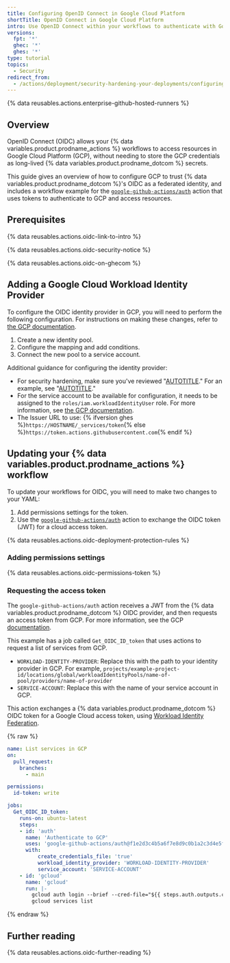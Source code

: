 ```yaml
---
title: Configuring OpenID Connect in Google Cloud Platform
shortTitle: OpenID Connect in Google Cloud Platform
intro: Use OpenID Connect within your workflows to authenticate with Google Cloud Platform.
versions:
  fpt: '*'
  ghec: '*'
  ghes: '*'
type: tutorial
topics:
  - Security
redirect_from:
  - /actions/deployment/security-hardening-your-deployments/configuring-openid-connect-in-google-cloud-platform
---
```


{% data reusables.actions.enterprise-github-hosted-runners %}

## Overview

OpenID Connect (OIDC) allows your {% data variables.product.prodname_actions %} workflows to access resources in Google Cloud Platform (GCP), without needing to store the GCP credentials as long-lived {% data variables.product.prodname_dotcom %} secrets.

This guide gives an overview of how to configure GCP to trust {% data variables.product.prodname_dotcom %}'s OIDC as a federated identity, and includes a workflow example for the [`google-github-actions/auth`](https://github.com/google-github-actions/auth) action that uses tokens to authenticate to GCP and access resources.

## Prerequisites

{% data reusables.actions.oidc-link-to-intro %}

{% data reusables.actions.oidc-security-notice %}

{% data reusables.actions.oidc-on-ghecom %}

## Adding a Google Cloud Workload Identity Provider

To configure the OIDC identity provider in GCP, you will need to perform the following configuration. For instructions on making these changes, refer to [the GCP documentation](https://github.com/google-github-actions/auth).

1. Create a new identity pool.
1. Configure the mapping and add conditions.
1. Connect the new pool to a service account.

Additional guidance for configuring the identity provider:

* For security hardening, make sure you've reviewed "[AUTOTITLE](/actions/deployment/security-hardening-your-deployments/about-security-hardening-with-openid-connect#configuring-the-oidc-trust-with-the-cloud)." For an example, see "[AUTOTITLE](/actions/deployment/security-hardening-your-deployments/about-security-hardening-with-openid-connect#configuring-the-subject-in-your-cloud-provider)."
* For the service account to be available for configuration, it needs to be assigned to the `roles/iam.workloadIdentityUser` role. For more information, see [the GCP documentation](https://cloud.google.com/iam/docs/workload-identity-federation?_ga=2.114275588.-285296507.1634918453#conditions).
* The Issuer URL to use: {% ifversion ghes %}`https://HOSTNAME/_services/token`{% else %}`https://token.actions.githubusercontent.com`{% endif %}

## Updating your {% data variables.product.prodname_actions %} workflow

To update your workflows for OIDC, you will need to make two changes to your YAML:
1. Add permissions settings for the token.
1. Use the [`google-github-actions/auth`](https://github.com/google-github-actions/auth) action to exchange the OIDC token (JWT) for a cloud access token.

{% data reusables.actions.oidc-deployment-protection-rules %}

### Adding permissions settings

{% data reusables.actions.oidc-permissions-token %}

### Requesting the access token

The `google-github-actions/auth` action receives a JWT from the {% data variables.product.prodname_dotcom %} OIDC provider, and then requests an access token from GCP. For more information, see the GCP [documentation](https://github.com/google-github-actions/auth).

This example has a job called `Get_OIDC_ID_token` that uses actions to request a list of services from GCP.

* `WORKLOAD-IDENTITY-PROVIDER`: Replace this with the path to your identity provider in GCP. For example, `projects/example-project-id/locations/global/workloadIdentityPools/name-of-pool/providers/name-of-provider`
* `SERVICE-ACCOUNT`: Replace this with the name of your service account in GCP.

This action exchanges a {% data variables.product.prodname_dotcom %} OIDC token for a Google Cloud access token, using [Workload Identity Federation](https://cloud.google.com/iam/docs/workload-identity-federation).

{% raw %}

```yaml copy
name: List services in GCP
on:
  pull_request:
    branches:
      - main

permissions:
  id-token: write

jobs:
  Get_OIDC_ID_token:
    runs-on: ubuntu-latest
    steps:
    - id: 'auth'
      name: 'Authenticate to GCP'
      uses: 'google-github-actions/auth@f1e2d3c4b5a6f7e8d9c0b1a2c3d4e5f6a7b8c9d0'
      with:
          create_credentials_file: 'true'
          workload_identity_provider: 'WORKLOAD-IDENTITY-PROVIDER'
          service_account: 'SERVICE-ACCOUNT'
    - id: 'gcloud'
      name: 'gcloud'
      run: |-
        gcloud auth login --brief --cred-file="${{ steps.auth.outputs.credentials_file_path }}"
        gcloud services list
```

{% endraw %}

## Further reading

{% data reusables.actions.oidc-further-reading %}
